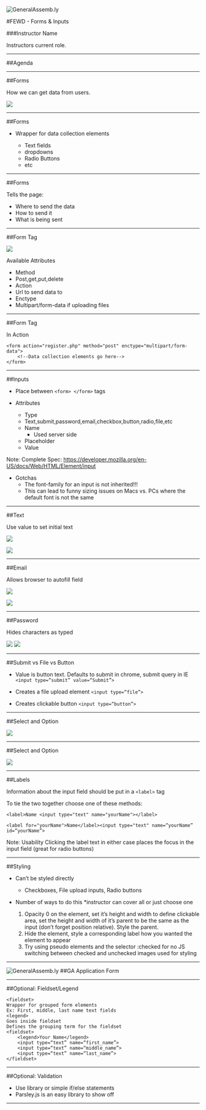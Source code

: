 ![GeneralAssemb.ly](../../img/icons/FEWD_Logo.png)

#FEWD - Forms & Inputs

###Instructor Name

Instructors current role.

---


##Agenda



---

##Forms

How we can get data from users.

![](../../img/unit_2/forms.png)

---

##Forms

*	Wrapper for data collection elements 

	*	Text fields
	*	dropdowns
	*	Radio Buttons 
	*	etc
	
---


##Forms

Tells the page: 

*	Where to send the data
*	How to send it
*	What is being sent

---

##Form Tag

![](../../img/unit_2/form_tag.png)

Available Attributes

*	Method
*	Post,get,put,delete
*	Action
*	Url to send data to
*	Enctype
*	Multipart/form-data if uploading files

---


##Form Tag

In Action

```
<form action="register.php" method="post" enctype="multipart/form-data">
	<!--Data collection elements go here-->
</form>
```

---

##Inputs

*	Place between ```<form> </form>``` tags

*	Attributes
	*	Type 
	*	Text,submit,password,email,checkbox,button,radio,file,etc
	*	Name
		*	Used server side 
	*	Placeholder
	*	Value

Note:
Complete Spec: <https://developer.mozilla.org/en-US/docs/Web/HTML/Element/input>

*	Gotchas
	*	The font-family for an input is not inherited!!!
	*	This can lead to funny sizing issues on Macs vs. PCs where the default font is not the same


---


##Text

Use value to set initial text


![](../../img/unit_2/text.png)

![](../../img/unit_2/forms.png)

---

##Email

Allows browser to autofill field

![](../../img/unit_2/email_type.png)

![](../../img/unit_2/email.png)


---

##Password

Hides characters as typed

![](../../img/unit_2/password_type.png)
![](../../img/unit_2/password.png)

---

##Submit vs File vs Button

*	Value is button text. Defaults to submit in chrome, submit query in IE ```<input type=“submit” value=“Submit”>```


*	Creates a file upload element ```<input type=“file”>```


*	Creates clickable button ```<input type=“button”>```

---

##Select and Option

![](../../img/unit_2/select.png)

---

##Select and Option

![](../../img/unit_2/select_type.png)

---

##Labels

Information about the input field should be put in a ```<label>``` tag

To tie the two together choose one of these methods:

```<label>Name <input type="text" name="yourName"></label>```

```<label for="yourName">Name</label><input type="text" name=“yourName” id=“yourName”>```

Note:
Usability
Clicking the label text in either case places the focus in the input field (great for radio buttons)

---

##Styling

*	Can’t be styled directly
	*	Checkboxes, File upload inputs, Radio buttons

*	Number of ways to do this *instructor can cover all or just choose one
	1.	Opacity 0 on the element, set it’s height and width to define clickable area, set the height and width of it’s parent to be the same as the input (don’t forget position relative). Style the parent.
	2.	Hide the element, style a corresponding label how you wanted the element to appear
	3.	Try using pseudo elements and the selector :checked for no JS switching between checked and unchecked images used for styling

---

![GeneralAssemb.ly](../../img/icons/exercise_icon_md.png)
##GA Application Form

---


##Optional: Fieldset/Legend

```
<fieldset>
Wrapper for grouped form elements
Ex: First, middle, last name text fields
<legend>
Goes inside fieldset
Defines the grouping term for the fieldset
<fieldset>
	<legend>Your Name</legend>
	<input type=“text” name=“first_name”>
	<input type=“text” name=“middle_name”>
	<input type=“text” name=“last_name”>
</fieldset>
```

---

##Optional: Validation

*	Use library or simple if/else statements
*	Parsley.js is an easy library to show off


---